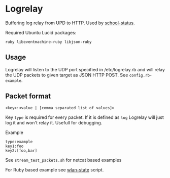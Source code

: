 # Logrelay

Buffering log relay from UPD to HTTP. Used by [school-status](https://github.com/opinsys/school-status).

Required Ubuntu Lucid packages:

    ruby libeventmachine-ruby libjson-ruby


## Usage

Logrelay will listen to the UDP port specified in /etc/logrelay.rb and will relay
the UDP packets to given target as JSON HTTP POST. See `config.rb-example`.

## Packet format

    <key>:<value | [comma separated list of values]>

Key `type` is required for every packet. If it is defined as `log` Logrelay
will just log it and won't relay it. Usefull for debugging.

Example

    type:example
    key1:foo
    key2:[foo,bar]

See `stream_test_packets.sh` for netcat based examples

For Ruby based example see [wlan-state]() script.

[wlan-state]: https://github.com/opinsys/wlan-state
